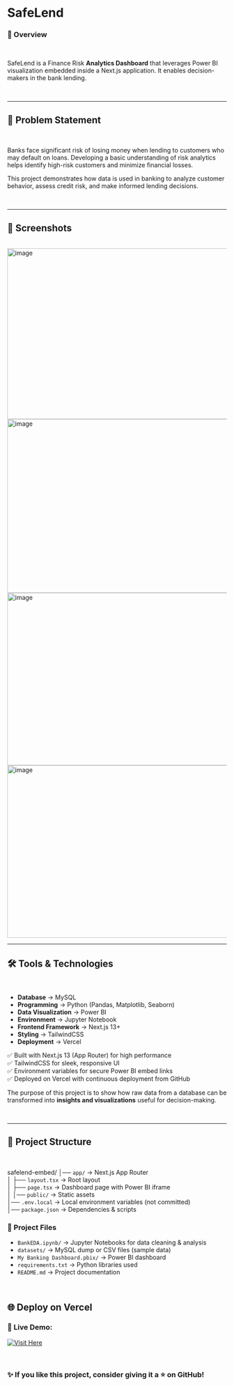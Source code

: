 # SafeLend

### 🌟 Overview
<br>

SafeLend is a Finance Risk **Analytics Dashboard** that leverages Power BI visualization embedded inside a Next.js application.
It enables decision-makers in the bank lending.

<br>

---

## 📌 Problem Statement

<br>

Banks face significant risk of losing money when lending to customers who may default on loans. Developing a basic understanding of risk analytics helps identify high-risk customers and minimize financial losses.

This project demonstrates how data is used in banking to analyze customer behavior, assess credit risk, and make informed lending decisions.

<br>

---

## 📸 Screenshots

<br>

<img width="622" height="392" alt="image" src="https://github.com/user-attachments/assets/0f0bfec6-697a-4624-92e9-0d97a6a99e9e" />
<br>

<img width="633" height="399" alt="image" src="https://github.com/user-attachments/assets/b515cfd5-72d4-4db9-ab00-d4047b416f64" />
<br>

<img width="630" height="396" alt="image" src="https://github.com/user-attachments/assets/151233d1-c835-4125-b30d-70db4df736e2" />
<br>

<img width="622" height="396" alt="image" src="https://github.com/user-attachments/assets/e6673199-6fa7-4c80-977a-a9470f93460d" />


<br>

---

## 🛠️ Tools & Technologies  

<br>

- **Database** → MySQL  
- **Programming** → Python (Pandas, Matplotlib, Seaborn)  
- **Data Visualization** → Power BI  
- **Environment** → Jupyter Notebook
- **Frontend Framework** → Next.js 13+
- **Styling** → TailwindCSS
- **Deployment** → Vercel

✅ Built with Next.js 13 (App Router) for high performance <br>
✅ TailwindCSS for sleek, responsive UI <br>
✅ Environment variables for secure Power BI embed links <br>
✅ Deployed on Vercel with continuous deployment from GitHub <br>

The purpose of this project is to show how raw data from a database can be transformed into **insights and visualizations** useful for decision-making.  

<br>

---

## 📂 Project Structure

<br> 

safelend-embed/
│── `app/`                →   Next.js App Router <br>
│   ├── `layout.tsx`      →   Root layout <br>
│   ├── `page.tsx`        →   Dashboard page with Power BI iframe <br>
│ 
│── `public/`             →   Static assets <br>
│── `.env.local`          →   Local environment variables (not committed) <br>
│── `package.json`        →   Dependencies & scripts <br>




### 📂 Project Files

- `BankEDA.ipynb/`             →  Jupyter Notebooks for data cleaning & analysis  
- `datasets/`                  →  MySQL dump or CSV files (sample data)  
- `My Banking Dashboard.pbix/` →  Power BI dashboard 
- `requirements.txt`           →  Python libraries used  
- `README.md`                  →  Project documentation   

<br>

## 🌐 Deploy on Vercel

### 🔗 Live Demo:
[![Visit Here](https://img.shields.io/badge/Visit%20Here-blue?style=for-the-badge)](https://safe-lend.vercel.app/)

<br>

### ✨ If you like this project, consider giving it a ⭐ on GitHub!



